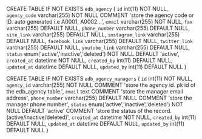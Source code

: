 CREATE TABLE IF NOT EXISTS `edb_agency` (
  `id` int(11) NOT NULL,
  `agency_code` varchar(255) NOT NULL COMMENT 'store the agency code or ID. auto generated  i.e A0001, A0002...',
  `email` varchar(255) NOT NULL,
  `fax` varchar(255) DEFAULT NULL,
  `phone_number` varchar(255) DEFAULT NULL,
  `site_link` varchar(255) DEFAULT NULL,
  `instagram_link` varchar(255) DEFAULT NULL,
  `facebook_link` varchar(255) DEFAULT NULL,
  `twitter_link` varchar(255) DEFAULT NULL,
  `youtube_link` varchar(255) DEFAULT NULL,
  `status` enum('active','inactive','deleted') NOT NULL DEFAULT 'active',
  `created_at` datetime NOT NULL,
  `created_by` int(11) DEFAULT NULL,
  `updated_at` datetime DEFAULT NULL,
  `updated_by` int(11) DEFAULT NULL
)

CREATE TABLE IF NOT EXISTS `edb_agency_managers` (
  `id` int(11) NOT NULL,
  `agency_id` varchar(255) NOT NULL COMMENT 'store the agency id. pk id of the edb_agency table.',
  `email` text COMMENT 'store the manager email address',
  `phone_number` varchar(255) DEFAULT NULL COMMENT 'store the manager phone number',
  `status` enum('active','inactive','deleted') NOT NULL DEFAULT 'active' COMMENT 'store the status of the record. (active/inactive/deleted)',
  `created_at` datetime NOT NULL,
  `created_by` int(11) DEFAULT NULL,
  `updated_at` datetime DEFAULT NULL,
  `updated_by` int(11) DEFAULT NULL
)
